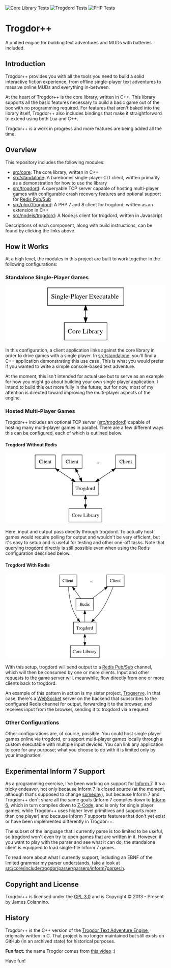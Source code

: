 ![Core Library Tests](https://github.com/crankycyclops/trogdor-pp/workflows/Core%20Library%20Tests/badge.svg) ![Trogdord Tests](https://github.com/crankycyclops/trogdor-pp/workflows/Trogdord%20Tests/badge.svg) ![PHP Tests](https://github.com/crankycyclops/trogdor-pp/workflows/PHP%20Tests/badge.svg)

# Trogdor++

A unified engine for building text adventures and MUDs with batteries included.

## Introduction

Trogdor++ provides you with all the tools you need to build a solid interactive fiction experience, from offline single-player text adventures to massive online MUDs and everything in-between.

At the heart of Trogdor++ is the core library, written in C++. This library supports all the basic features necessary to build a basic game out of the box with no programming required. For features that aren't baked into the library itself, Trogdor++ also includes bindings that make it straightforward to extend using both Lua and C++.

Trogdor++ is a work in progress and more features are being added all the time.

## Overview

This repository includes the following modules:

* [src/core](src/core/README.md): The core library, written in C++
* [src/standalone](src/standalone/README.md): A barebones single-player CLI client, written primarily as a demonstration for how to use the library
* [src/trogdord](src/trogdord/README.md): A queryable TCP server capable of hosting multi-player games with configurable crash recovery features and optional support for [Redis Pub/Sub](https://redis.io/topics/pubsub)
* [src/php7/trogdord](src/php7/trogdord/README.md): A PHP 7 and 8 client for trogdord, written as an extension in C++
* [src/nodejs/trogdord](src/nodejs/trogdord/README.md): A Node.js client for trogdord, written in Javascript

Descriptions of each component, along with build instructions, can be found by clicking the links above.

## How it Works

At a high level, the modules in this project are built to work together in the following configurations:

### Standalone Single-Player Games

![Single-Player Configuration](./docs/img/how-it-works/single-player.png)

In this configuration, a client application links against the core library in order to drive games with a single player. In [src/standalone](src/standalone/README.md), you'll find a C++ application demonstrating this use case. This is what you would prefer if you wanted to write a simple console-based text adventure.

At the moment, this isn't intended for actual use but to serve as an example for how you might go about building your own single player application. I intend to build this out more fully in the future, but for now, most of my attention is directed toward improving the multi-player aspects of the engine.

### Hosted Multi-Player Games

Trogdor++ includes an optional TCP server ([src/trogdord](src/trogdord/README.md)) capable of hosting many multi-player games in parallel. There are a few different ways this can be configured, each of which is outlined below.

#### Trogdord Without Redis

![Multi-Player Configuration Without Redis](./docs/img/how-it-works/multi-player-no-redis.png)

Here, input and output pass directly through trogdord. To actually host games would require polling for output and wouldn't be very efficient, but it's easy to setup and is useful for testing and other one-off tasks. Note that querying trogdord directly is still possible even when using the Redis configuration described below.

#### Trogdord With Redis

![Multi-Player Configuration With Redis](./docs/img/how-it-works/multi-player-redis.png)

With this setup, trogdord will send output to a [Redis Pub/Sub](https://redis.io/topics/pubsub) channel, which will then be consumed by one or more clients. Input and other requests to the game server will, meanwhile, flow directly from one or more clients back to trogdord.

An example of this pattern in action is my sister project, [Trogserve](https://github.com/crankycyclops/trogserve). In that case, there's a [WebSocket](https://developer.mozilla.org/en-US/docs/Web/API/WebSockets_API) server on the backend that subscribes to the configured Redis channel for output, forwarding it to the browser, and receives input from the browser, sending it to trogdord via a request.

### Other Configurations

Other configurations are, of course, possible. You could host single player games online via trogdord, or support multi-player games locally through a custom executable with multiple input devices. You can link any application to core for any purpose; what you choose to do with it is limited only by your imagination!

## Experimental Inform 7 Support

As a programming exercise, I've been working on support for [Inform 7](http://inform7.com/). It's a tricky endeavor, not only because Inform 7 is closed source (at the moment, although that's supposed to change [someday](https://news.ycombinator.com/item?id=20421189)), but because Inform 7 and Trogdor++ don't share all the same goals (Inform 7 compiles down to [Inform 6](https://inform-fiction.org/), which in turn compiles down to [Z-Code](https://en.wikipedia.org/wiki/Z-machine), and is only for single player games, while Trogdor++ uses higher level primitives and supports more than one player) and because Inform 7 supports features that don't yet exist or have been implemented differently in Trogdor++.

The subset of the language that I currently parse is too limited to be useful, so trogdord won't even try to open games that are written in it. However, if you want to play with the parser and see what it can do, the standalone client is equipped to load single-file Inform 7 games.

To read more about what I currently support, including an EBNF of the limited grammar my parser understands, take a look at [src/core/include/trogdor/parser/parsers/inform7parser.h](https://github.com/crankycyclops/trogdor-pp/blob/master/src/core/include/trogdor/parser/parsers/inform7parser.h).

## Copyright and License

Trogdor++ is licensed under the [GPL 3.0](https://www.gnu.org/licenses/gpl-3.0.en.html) and is Copyright © 2013 - Present by James Colannino.

## History

Trogdor++ is the C++ version of the [Trogdor Text Adventure Engine](https://github.com/crankycyclops/trogdor "Trogdor Text Adventure Engine"), originally written in C.  That project is no longer maintained but still exists on GitHub (in an archived state) for historical purposes.

**Fun fact:** the name Trogdor comes from [this video](https://www.youtube.com/watch?v=90X5NJleYJQ) :)

Have fun!